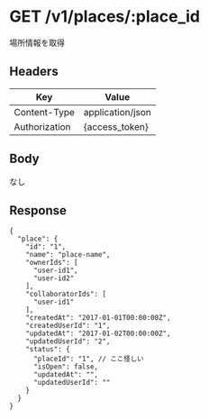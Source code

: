 # GET  /v1/places/:place_id

場所情報を取得

## Headers

| Key           | Value            |
|---------------|------------------|
| Content-Type  | application/json |
| Authorization | {access_token}   |

## Body

なし

## Response

```
{
  "place": {
    "id": "1",
    "name": "place-name",
    "ownerIds": [
      "user-id1",
      "user-id2"
    ],
    "collaboratorIds": [
      "user-id1"
    ],
    "createdAt": "2017-01-01T00:00:00Z",
    "createdUserId": "1",
    "updatedAt": "2017-01-02T00:00:00Z",
    "updatedUserId": "2",
    "status": {
      "placeId": "1", // ここ怪しい
      "isOpen": false,
      "updatedAt": "",
      "updatedUserId": ""
    }
  }
}
```
